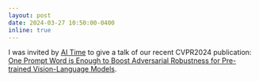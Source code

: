 ```yaml
---
layout: post
date: 2024-03-27 10:50:00-0400
inline: true 
---
```


I was invited by [AI Time](https://www.aitime.cn/) to give a talk of our recent CVPR2024 publication:  [One Prompt Word is Enough to Boost Adversarial Robustness for Pre-trained Vision-Language Models](https://arxiv.org/abs/2403.01849).
